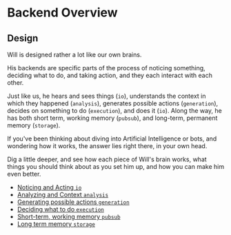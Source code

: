 # Backend Overview

## Design

Will is designed rather a lot like our own brains.

His backends are specific parts of the process of noticing something, deciding what to do, and taking action, and they each interact with each other.

Just like us, he hears and sees things (`io`), understands the context in which they happened (`analysis`), generates possible actions (`generation`), decides on something to do (`execution`), and does it (`io`).  Along the way, he has both short term, working memory (`pubsub`), and long-term, permanent memory (`storage`).

If you've been thinking about diving into Artificial Intelligence or bots, and wondering how it works, the answer lies right there, in your own head.

Dig a little deeper, and see how each piece of Will's brain works, what things you should think about as you set him up, and how you can make him even better.

- [Noticing and Acting `io`](/backends/io)
- [Analyzing and Context `analysis`](/backends/analysis)
- [Generating possible actions `generation`](/backends/generation)
- [Deciding what to do `execution`](/backends/execution)
- [Short-term, working memory `pubsub`](/backends/pubsub)
- [Long term memory `storage`](/backends/storage)


